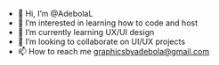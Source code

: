 - 👋 Hi, I’m @AdebolaL
- 👀 I’m interested in learning how to code and host
- 🌱 I’m currently learning UX/UI design
- 💞️ I’m looking to collaborate on UI/UX projects
- 📫 How to reach me graphicsbyadebola@gmail.com

<!---
AdebolaL/AdebolaL is a ✨ special ✨ repository because its `README.md` (this file) appears on your GitHub profile.
You can click the Preview link to take a look at your changes.
--->
